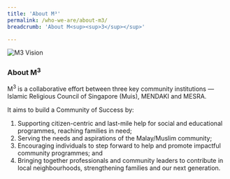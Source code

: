 ```yaml
---
title: 'About M³'
permalink: /who-we-are/about-m3/
breadcrumb: 'About M<sup><sup>3</sup></sup>'

---
```



![M3 Vision](/images/aboutm3-v1.jpg)
### **About M<sup>3</sup>**

M<sup>3</sup> is a collaborative effort between three key community institutions — Islamic Religious Council of Singapore (Muis), MENDAKI and MESRA.

It aims to build a Community of Success by:
  1. Supporting citizen-centric and last-mile help for social and educational programmes, reaching families in need;
  2. Serving the needs and aspirations of the Malay/Muslim community;
  3. Encouraging individuals to step forward to help and promote impactful community programmes; and
  4. Bringing together professionals and community leaders to contribute in local neighbourhoods, strengthening families and our next generation.

